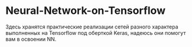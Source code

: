 # Neural-Network-on-Tensorflow # 
Здесь хранятся практические реализации сетей разного характера выполненных на Tensorflow под оберткой Keras, надеюсь они помогут вам в освоении NN.
